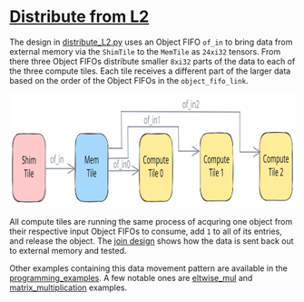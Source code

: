 <!---//===- README.md ---------------------------------------*- Markdown -*-===//
//
// This file is licensed under the Apache License v2.0 with LLVM Exceptions.
// See https://llvm.org/LICENSE.txt for license information.
// SPDX-License-Identifier: Apache-2.0 WITH LLVM-exception
//
// Copyright (C) 2024, Advanced Micro Devices, Inc.
// 
//===----------------------------------------------------------------------===//-->

# <ins>Distribute from L2</ins>

The design in [distribute_L2.py](./distribute_L2.py) uses an Object FIFO `of_in` to bring data from external memory via the `ShimTile` to the `MemTile` as `24xi32` tensors. From there three Object FIFOs distribute smaller `8xi32` parts of the data to each of the three compute tiles. Each tile receives a different part of the larger data based on the order of the Object FIFOs in the `object_fifo_link`.

<img src="../../../assets/DistributeL2.svg" height=200 width="700">

All compute tiles are running the same process of acquring one object from their respective input Object FIFOs to consume, add `1` to all of its entries, and release the object. The [join design](../05_join_L2/) shows how the data is sent back out to external memory and tested.

Other examples containing this data movement pattern are available in the [programming_examples](../../../../programming_examples/). A few notable ones are [eltwise_mul](../../../../programming_examples/basic/eltwise_mul/) and [matrix_multiplication](../../../../programming_examples/basic/matrix_multiplication/) examples.
